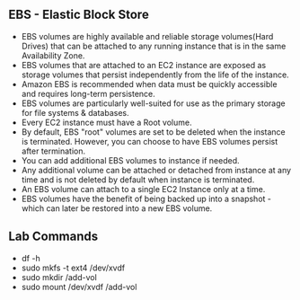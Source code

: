 ## EBS - Elastic Block Store

- EBS volumes are highly available and reliable storage volumes(Hard Drives) that can be attached to any running instance that is in the same Availability Zone.
- EBS volumes that are attached to an EC2 instance are exposed as storage volumes that persist independently from the life of the instance.
- Amazon EBS is recommended when data must be quickly accessible and requires long-term persistence. 
- EBS volumes are particularly well-suited for use as the primary storage for file systems & databases.
- Every EC2 instance must have a Root volume.
- By default, EBS "root" volumes are set to be deleted when the instance is terminated. However, you can choose to have EBS volumes persist after termination.
- You can add additional EBS volumes to instance if needed.
- Any additional volume can be attached or detached from instance at any time and is not deleted by default when instance is terminated.
- An EBS volume can attach to a single EC2 Instance only at a time.
- EBS volumes have the benefit of being backed up into a snapshot - which can later be restored into a new EBS volume.

## Lab Commands

- df -h
- sudo mkfs -t ext4 /dev/xvdf			
- sudo mkdir /add-vol
- sudo mount /dev/xvdf /add-vol
